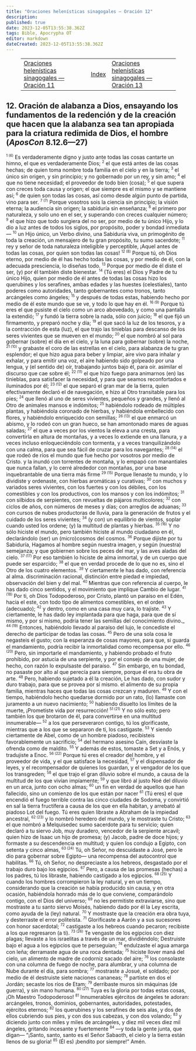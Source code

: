 ```yaml
---
title: "Oraciones helenísticas sinagogales — Oración 12"
description: 
published: true
date: 2023-12-05T13:55:38.362Z
tags: Bible, Apocrypha OT
editor: markdown
dateCreated: 2023-12-05T13:55:38.362Z
---
```


<figure class="table chapter-navigator">
  <table>
    <tbody>
      <tr>
        <td>
        <a href="/es/Bible/Hellenistic_Synagogal_Prayers/11">
          <span class="mdi mdi-arrow-left-drop-circle"></span><span class="pl-2">Oraciones helenísticas sinagogales — Oración 11</span>
        </a>
        </td>
        <td>
        <a href="/es/Bible/Hellenistic_Synagogal_Prayers#índice">
          <span class="mdi mdi-book-open-variant"></span><span class="pl-2">Index</span>
        </a>
        </td>
        <td>
        <a href="/es/Bible/Hellenistic_Synagogal_Prayers/13">
          <span class="pr-2">Oraciones helenísticas sinagogales — Oración 13</span><span class="mdi mdi-arrow-right-drop-circle"></span>
        </a>
        </td>
      </tr>
    </tbody>
  </table>
</figure>

## 12. Oración de alabanza a Dios, ensayando los fundamentos de la redención y de la creación que hacen que la alabanza sea tan apropiada para la criatura redimida de Dios, el hombre (_AposCon_ 8.12.6—27)

<span id="v1"><sup><small>1 (6)</small></sup></span> Es verdaderamente digno y justo ante todas las cosas cantarte un himno,
el que es verdaderamente Dios;
<span id="v2"><sup><small>2</small></sup></span> el que está antes de las cosas hechas;
de quien toma nombre toda familia en el cielo y en la tierra;
<span id="v3"><sup><small>3</small></sup></span> el único sin origen, y sin principio;
y no gobernado por un rey, y sin amo;
<span id="v4"><sup><small>4</small></sup></span> el que no tiene necesidad;
el proveedor de todo bien (cosa);
<span id="v5"><sup><small>5</small></sup></span> el que supera con creces toda causa y origen;
el que siempre es el mismo y se mantiene así;
<span id="v6"><sup><small>6</small></sup></span> de quien son todas las cosas,
así como desde algún punto de partida, vino para ser.
<span id="v7"><sup><small>7 (7)</small></sup></span> Porque vosotros sois la ciencia sin principio;
la visión eterna;
la audiencia sin origen;
la sabiduría sin enseñanza;
<span id="v8"><sup><small>8</small></sup></span> el primero por naturaleza,
y solo uno en el ser,
y superando con creces cualquier número;
<span id="v9"><sup><small>9</small></sup></span> el que hizo que todo surgiera del no ser, por medio de tu único Hijo,
y lo dio a luz antes de todos los siglos,
por propósito, poder y bondad inmediata—
<span id="v10"><sup><small>10</small></sup></span> un Hijo único, un Verbo divino, una Sabiduría viva,
un primogénito de toda la creación,
un mensajero de tu gran propósito,
tu sumo sacerdote;
<span id="v11"><sup><small>11</small></sup></span> rey y señor de toda naturaleza inteligible y perceptible,
¡Aquel antes de todas las cosas, por quien son todas las cosas!
<span id="v12"><sup><small>12 (8)</small></sup></span> Porque tú, oh Dios eterno, por medio de él has hecho todas las cosas,
y por medio de él, con la adecuada presciencia, lo diseñas todo.
<span id="v13"><sup><small>13</small></sup></span> Porque por medio de él diste el ser,
(y) por él también diste bienestar.
<span id="v14"><sup><small>14</small></sup></span> (Tú eres) el Dios y Padre de tu único Hijo,
quien por medio de él antes de todas las cosas hizo los querubines y los serafines,
ambas edades y las huestes (celestiales),
tanto poderes como autoridades,
tanto gobernantes como tronos,
tanto arcángeles como ángeles;
<span id="v15"><sup><small>15</small></sup></span> y después de todas estas, habiendo hecho por medio de él este mundo que se ve, y todo lo que hay en él.
<span id="v16"><sup><small>16 (9)</small></sup></span> Porque tú eres el que pusiste el cielo como un arco abovedado,
y como una pantalla la extendió;
<span id="v17"><sup><small>17</small></sup></span> y fundó la tierra sobre la nada, sólo con juicio;
<span id="v18"><sup><small>18</small></sup></span> el que fijó un firmamento, y preparó noche y día;
<span id="v19"><sup><small>19</small></sup></span> el que sacó la luz de los tesoros, y a la contracción de esta (luz),
el que trajo las tinieblas para descanso de los seres vivientes que se mueven en el mundo;
<span id="v20"><sup><small>20</small></sup></span> el que nombró al sol para gobernar (sobre) el día en el cielo,
y la luna para gobernar (sobre) la noche,
<span id="v21"><sup><small>21 (10)</small></sup></span> y grabaste el coro de las estrellas en el cielo, para alabanza de tu gran esplendor;
el que hizo agua para beber y limpiar,
aire vivo para inhalar y exhalar,
y para emitir una voz,
el aire habiendo sido golpeado por una lengua,
y (el sentido de) oír, trabajando juntos bajo él, para oír.
asimilar el discurso que cae sobre él;
<span id="v22"><sup><small>22 (11)</small></sup></span> el que hizo fuego para animarnos (en) las tinieblas,
para satisfacer la necesidad,
y para que seamos reconfortados e iluminados por él;
<span id="v23"><sup><small>23 (12)</small></sup></span> el que separó el gran mar de la tierra,
quien efectivamente declaró el de navegación,
e hizo al Otro transitable para los pies;
<span id="v24"><sup><small>24</small></sup></span> que llenó al uno de seres vivientes, pequeños y grandes,
y llenó al Otro de animales mansos e indómitos;
<span id="v25"><sup><small>25</small></sup></span> habiéndolo rodeado de múltiples plantas,
y habiéndola coronado de hierbas,
y habiéndola embellecido con flores,
y habiéndolo enriquecido con semillas;
<span id="v26"><sup><small>26 (13)</small></sup></span> el que enmarcó un abismo,
y lo rodeó con un gran hueco,
se han amontonado mares de aguas saladas;
<span id="v27"><sup><small>27</small></sup></span> el que a veces por los vientos la eleva a una cresta, para convertirla en altura de montañas,
y a veces lo extiende en una llanura,
y a veces incluso enloqueciéndolo con tormenta,
y a veces tranquilizándolo con una calma,
para que sea fácil de cruzar para los navegantes;
<span id="v28"><sup><small>28 (14)</small></sup></span> el que rodeó de ríos el mundo
que fue hecho por vosotros por medio de Cristo.
y la inundó con torrentes de montaña,
y lo empapó con manantiales que nunca fallan,
y lo cerré alrededor con montañas,
por una base inquebrantable de una tierra más firme
<span id="v29"><sup><small>29 (15)</small></sup></span> Porque llenaste tu mundo, y lo dividiste y ordenaste,
con hierbas aromáticas y curativas;
<span id="v30"><sup><small>30</small></sup></span> con muchos y variados seres vivientes,
con los fuertes y con los débiles,
con los comestibles y con los productivos,
con los mansos y con los indómitos;
<span id="v31"><sup><small>31</small></sup></span> con silbidos de serpientes,
con revueltas de pájaros multicolores;
<span id="v32"><sup><small>32</small></sup></span> con ciclos de años,
con números de meses y días;
con arreglos de aduanas;
<span id="v33"><sup><small>33</small></sup></span> con cursos de nubes productoras de lluvia, para la generación de frutos y el cuidado de los seres vivientes;
<span id="v34"><sup><small>34</small></sup></span> (y con) un equilibrio de vientos,
soplar cuando usted los ordene;
(y) la multitud de plantas y hierbas.
<span id="v35"><sup><small>35 (16)</small></sup></span> Y no sólo hiciste el mundo,
pero también hiciste al mundo ciudadano en él,
declarándolo (ser) un (micro)cosmos del cosmos.
<span id="v36"><sup><small>36</small></sup></span> Porque dijiste por tu Sabiduría,
Hagamos al hombre según nuestra imagen,
y según (nuestra) semejanza;
y que gobiernen sobre los peces del mar,
y las aves aladas del cielo.
<span id="v37"><sup><small>37 (17)</small></sup></span> Por eso también lo hiciste de alma inmortal,
y de un cuerpo que puede ser esparcido;
<span id="v38"><sup><small>38</small></sup></span> el que en verdad procede de lo que no es,
sino el Otro de los cuatro elementos.
<span id="v39"><sup><small>39</small></sup></span> Y ciertamente le has dado, con referencia al alma.
discriminación racional,
distinción entre piedad e impiedad,
observación del bien y del mal.
<span id="v40"><sup><small>40</small></sup></span> Mientras que con referencia al cuerpo,
le has dado cinco sentidos,
y el movimiento que implique Cambio de lugar.
<span id="v41"><sup><small>41 (18)</small></sup></span> Por ti, oh Dios Todopoderoso, por Cristo,
plantó un paraíso en el Edén, hacia el este,
con todo tipo de alimentos comestibles, en el orden (adecuado);
<span id="v42"><sup><small>42</small></sup></span> y dentro, como en una casa muy cara, lo trajiste.
<span id="v43"><sup><small>43</small></sup></span> Y ciertamente, le has dado ley implantada para que haga,
para que de sí mismo, y por sí mismo,
podría tener las semillas del conocimiento divino._
<span id="v44"><sup><small>44 (19)</small></sup></span> Entonces, habiéndolo llevado al paraíso del lujo,
le concediste el derecho de participar de todas las cosas.
<span id="v45"><sup><small>45</small></sup></span> Pero de una sola cosa le negasteis el gusto;
con la esperanza de cosas mayores,
para que, si guarda el mandamiento,
podría recibir la inmortalidad como recompensa por ello.
<span id="v46"><sup><small>46 (20)</small></sup></span> Pero, sin importarle el mandamiento,
y habiendo probado el fruto prohibido,
por astucia de una serpiente,
y por el consejo de una mujer,
de hecho, con razón lo expulsaste del paraíso.
<span id="v47"><sup><small>47</small></sup></span> Sin embargo, en tu bondad, no pasaste por alto al que perecía para siempre,
porque él era tu obra de arte.
<span id="v48"><sup><small>48</small></sup></span> Pero, habiendo sujetado a él la creación,
Le has dado, con sudor y duro trabajo, para que se provea por sí mismo.
el alimento de su propia familia,
mientras haces que todas las cosas crezcan y maduren.
<span id="v49"><sup><small>49</small></sup></span> Y con el tiempo, habiéndolo hecho quedarse dormido por un rato,
(lo) llamaste con juramento a un nuevo nacimiento;
<span id="v50"><sup><small>50</small></sup></span> habiendo disuelto los límites de la muerte,
¡Prometiste vida por resurrección!
<span id="v51"><sup><small>51 (21)</small></sup></span> Y no sólo esto; pero también los que brotaron de él,
para convertirse en una multitud innumerable—
<span id="v52"><sup><small>52</small></sup></span> a los que perseveraron contigo, tú los glorificaste,
mientras que a los que se separaron de ti, los castigaste.
<span id="v53"><sup><small>53</small></sup></span> Y siendo ciertamente de Abel, como de un hombre piadoso,
recibisteis favorablemente un sacrificio;
<span id="v54"><sup><small>54</small></sup></span> del hermano asesino Caín,
desviaste la ofrenda como de maldito.
<span id="v55"><sup><small>55</small></sup></span> Y además de estos, tomaste a Set y a Enós, y tradujiste a Enoc.
<span id="v56"><sup><small>56 (22)</small></sup></span> Porque tú eres el creador del hombre,
y el proveedor de vida,
y el que satisface la necesidad,
<span id="v57"><sup><small>57</small></sup></span> y el dispensador de leyes,
y el recompensador de quienes los guardan,
y el vengador de los que los transgreden;
<span id="v58"><sup><small>58</small></sup></span> el que trajo el gran diluvio sobre el mundo,
a causa de la multitud de los que vivían impíamente;
<span id="v59"><sup><small>59</small></sup></span> y que libró al justo Noé del diluvio en un arca,
junto con ocho almas;
<span id="v60"><sup><small>60</small></sup></span> un fin en verdad de aquellos que han fallecido,
sino un comienzo de los que están por nacer
<span id="v61"><sup><small>61</small></sup></span> (Tú eres) el que encendió el fuego terrible contra las cinco ciudades de Sodoma,
y convirtió en sal la tierra fructífera a causa de los que en ella habitan,
y arrebató al piadoso Lot del fuego.
Tú eres quien libraste a Abraham de la impiedad ancestral,
<span id="v62"><sup><small>62 (23)</small></sup></span> y lo nombró heredero del mundo,
y le mostraste tu Cristo;
<span id="v63"><sup><small>63</small></sup></span> el que nombró a Melquisedec sumo sacerdote para tu servicio;
quien declaró a tu siervo Job, muy duradero, vencedor de la serpiente arcavil;
quien hizo de Isaac un hijo de promesa;
(y) Jacob, padre de doce hijos; y formaste a su descendencia en multitud;
y quien los condujo a Egipto, con setenta y cinco almas,
<span id="v63"><sup><small>63 (24)</small></sup></span> Tú, oh Señor, no descuidaste a José,
pero le dio para gobernar sobre Egipto—
una recompensa del autocontrol que habilitas.
<span id="v66"><sup><small>66</small></sup></span> Tú, oh Señor, no despreciaste a los hebreos,
desgastado por el trabajo duro bajo los egipcios.
<span id="v67"><sup><small>67</small></sup></span> Pero, a causa de las promesas (hechas) a los padres,
tú los libraste, habiendo castigado a los egipcios.
<span id="v68"><sup><small>68 (25)</small></sup></span> Y cuando los hombres corrompieron la ley natural,
y en un tiempo, considerando que la creación se había producido sin causa,
y en otra ocasión, habiéndola honrado más de lo que conviene,
comparándolo contigo, con el Dios del universo;
<span id="v69"><sup><small>69</small></sup></span> no les permitiste extraviarse,
sino que mostraste a tu santo siervo Moisés,
habiendo dado por él la Ley escrita, como ayuda de la (ley) natural.
<span id="v70"><sup><small>70</small></sup></span> Y mostraste que la creación era obra tuya,
y desterraste el error politeísta.
<span id="v71"><sup><small>71</small></sup></span> Glorificaste a Aarón y a sus sucesores con honor sacerdotal;
<span id="v72"><sup><small>72</small></sup></span> castigaste a los hebreos cuando pecaron;
recibiste a los que regresaron (a ti).
<span id="v73"><sup><small>73 (26)</small></sup></span> Te vengaste de los egipcios con diez plagas;
llevaste a los israelitas a través de un mar, dividiéndolo;
Destruiste bajo el agua a los egipcios que te perseguían;
<span id="v74"><sup><small>74</small></sup></span> endulzaste el agua amarga con leña;
derramaste agua de una roca dentada;
<span id="v75"><sup><small>75</small></sup></span> hiciste llover maná del cielo,
un alimento de madre de codorniz sacado del aire;
<span id="v76"><sup><small>76</small></sup></span> los consolaste con una columna de fuego de noche, para alumbrar,
y una columna de Nube durante el día, para sombra;
<span id="v77"><sup><small>77</small></sup></span> mostraste a Josué, el soldado;
por medio de él destruiste siete naciones cananeas;
<span id="v78"><sup><small>78</small></sup></span> partiste en dos el Jordán;
secaste los ríos de Etam;
<span id="v79"><sup><small>79</small></sup></span> derribaste muros sin máquinas (de guerra),
y sin mano humana.
<span id="v80"><sup><small>80 (27)</small></sup></span> Tuya es la gloria por todas estas cosas,
¡Oh Maestro Todopoderoso!
<span id="v81"><sup><small>81</small></sup></span> Innumerables ejércitos de ángeles te adoran: arcángeles, tronos, dominios,
gobernantes, autoridades, potestades, ejércitos eternos;
<span id="v82"><sup><small>82</small></sup></span> los querubines y los serafines de seis alas, y dos de ellos cubriendo sus pies,
y con dos sus cabezas, y con dos volando;
<span id="v83"><sup><small>83</small></sup></span> y diciendo junto con miles y miles de arcángeles,
y diez mil veces diez mil ángeles,
gritando incesante y fuertemente
<span id="v84"><sup><small>84</small></sup></span> —y toda la gente junta, que digan—
“¡Santo, santo, santo es el Señor Sabaoth, el cielo y la tierra están llenos de su gloria!
<span id="v85"><sup><small>85</small></sup></span> (Él es) ¡bendito por siempre!” Amén.
